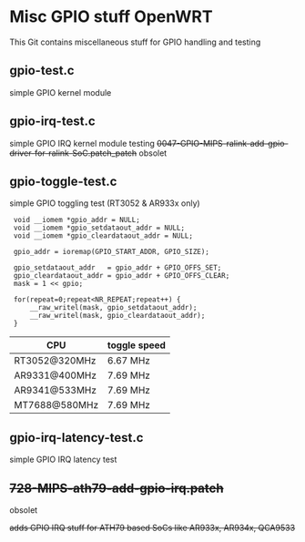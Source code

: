 Misc GPIO stuff OpenWRT
=======================
This Git contains miscellaneous stuff for GPIO handling and testing

gpio-test.c
-----------
simple GPIO kernel module

gpio-irq-test.c
---------------
simple GPIO IRQ kernel module testing ~~0047-GPIO-MIPS-ralink-add-gpio-driver-for-ralink-SoC.patch\_patch~~ obsolet

gpio-toggle-test.c
------------------
simple GPIO toggling test (RT3052 & AR933x only)
```
 void __iomem *gpio_addr = NULL;
 void __iomem *gpio_setdataout_addr = NULL;
 void __iomem *gpio_cleardataout_addr = NULL;

 gpio_addr = ioremap(GPIO_START_ADDR, GPIO_SIZE);

 gpio_setdataout_addr   = gpio_addr + GPIO_OFFS_SET;
 gpio_cleardataout_addr = gpio_addr + GPIO_OFFS_CLEAR;
 mask = 1 << gpio;

 for(repeat=0;repeat<NR_REPEAT;repeat++) {
     __raw_writel(mask, gpio_setdataout_addr);
     __raw_writel(mask, gpio_cleardataout_addr);
 }
```

CPU           | toggle speed
--------------|-------------
RT3052@320MHz | 6.67 MHz
AR9331@400MHz | 7.69 MHz
AR9341@533MHz | 7.69 MHz
MT7688@580MHz | 7.69 MHz

gpio-irq-latency-test.c
-----------------------
simple GPIO IRQ latency test

~~728-MIPS-ath79-add-gpio-irq.patch~~
---------------------------------
obsolet

~~adds GPIO IRQ stuff for ATH79 based SoCs like AR933x, AR934x, QCA9533~~

